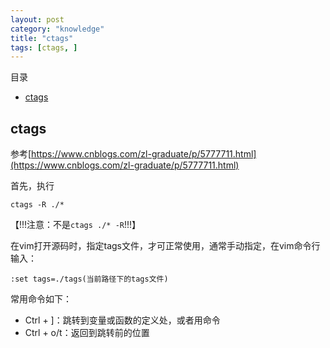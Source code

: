 ```yaml
---
layout: post
category: "knowledge"
title: "ctags"
tags: [ctags, ]
---
```


目录

<!-- TOC -->

- [ctags](#ctags)

<!-- /TOC -->

## ctags

参考[https://www.cnblogs.com/zl-graduate/p/5777711.html](https://www.cnblogs.com/zl-graduate/p/5777711.html)


首先，执行

```shell
ctags -R ./* 
```

【!!!注意：不是```ctags ./* -R```!!!】

在vim打开源码时，指定tags文件，才可正常使用，通常手动指定，在vim命令行输入：

```shell
:set tags=./tags(当前路径下的tags文件)
```

常用命令如下：

+ Ctrl + ]：跳转到变量或函数的定义处，或者用命令
+ Ctrl + o/t：返回到跳转前的位置

